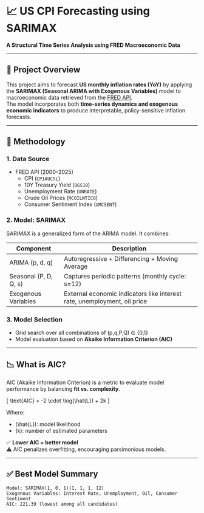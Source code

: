 # 📈 US CPI Forecasting using SARIMAX  
**A Structural Time Series Analysis using FRED Macroeconomic Data**

---

## 🧾 Project Overview

This project aims to forecast **US monthly inflation rates (YoY)** by applying the **SARIMAX (Seasonal ARIMA with Exogenous Variables)** model to macroeconomic data retrieved from the [FRED API](https://fred.stlouisfed.org/).  
The model incorporates both **time-series dynamics and exogenous economic indicators** to produce interpretable, policy-sensitive inflation forecasts.

---

## 🔧 Methodology

### 1. **Data Source**
- FRED API (2000–2025)
  - CPI (`CPIAUCSL`)
  - 10Y Treasury Yield (`DGS10`)
  - Unemployment Rate (`UNRATE`)
  - Crude Oil Prices (`MCOILWTICO`)
  - Consumer Sentiment Index (`UMCSENT`)

### 2. **Model: SARIMAX**
SARIMAX is a generalized form of the ARIMA model. It combines:

| Component            | Description |
|----------------------|-------------|
| ARIMA (p, d, q)      | Autoregressive + Differencing + Moving Average |
| Seasonal (P, D, Q, s)| Captures periodic patterns (monthly cycle: s=12) |
| Exogenous Variables  | External economic indicators like interest rate, unemployment, oil price |

### 3. **Model Selection**
- Grid search over all combinations of (p,q,P,Q) ∈ {0,1}
- Model evaluation based on **Akaike Information Criterion (AIC)**

---

## 📉 What is AIC?

AIC (Akaike Information Criterion) is a metric to evaluate model performance by balancing **fit vs. complexity**.  

\[
\text{AIC} = -2 \cdot \log(\hat{L}) + 2k
\]

Where:
- \(\hat{L}\): model likelihood
- \(k\): number of estimated parameters

✅ **Lower AIC = better model**  
⚠️ AIC penalizes overfitting, encouraging parsimonious models.

---

## ✅ Best Model Summary

```plaintext
Model: SARIMAX(1, 0, 1)(1, 1, 1, 12)
Exogenous Variables: Interest Rate, Unemployment, Oil, Consumer Sentiment
AIC: 221.39 (lowest among all candidates)
